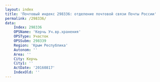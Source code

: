 ```yaml
---
layout: index
title: 'Почтовый индекс 298336: отделение почтовой связи Почты России'
permalink: /298336/
data:
    Index: 298336
    OPSName: 'Керчь Уч.вр.хранения'
    OPSType: Участок
    OPSSubm: 298339
    Region: 'Крым Республика'
    Autonom: ''
    Area: ''
    City: Керчь
    City1: ''
    ActDate: '20160817'
    IndexOld: ''
---
```

